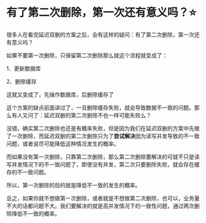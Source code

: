 # 有了第二次删除，第一次还有意义吗？:star:

很多人在看完延迟双删的方案之后，会有这样的疑问：有了第二次删除，第一次还有意义吗？

如果不要第一次删除，只保留第二次删除那么就这个流程就变成了：

1、更新数据库

2、删除缓存

这就又变成了，先操作数据库，后删除缓存了

这个方案的缺点前面讲过了，一旦删除缓存失败，就会导致数据不一致的问题。那么有人又问了：延迟双删的第二次删除不也一样可能失败么？

没错，确实第二次删除也还是有概率失败，但是因为我们在延迟双删的方案中先做了一次删除，而延迟双删的第二次删除只为了**尝试解决**因为读写并发导致的不一致问题，或者说尽可能降低这种情况发生的概率。

而如果没有第一次删除，只靠第二次删除，那么第二次删除要解决的可就不只是读写并发情况下的不一致问题了，即使没有并发，第二次只要删除失败，就会存在缓存的不一致问题。

所以，第一次删除的目的就是降低不一致的发生的概率。



总之，如果你就不想做第一次删除，或者就是不想做第二次删除，也可以，业务量不大的话都问题不大。我们要解决的就是高并发情况下的一致性问题，通过两次删除降低不一致的概率。

